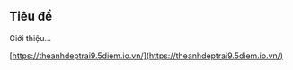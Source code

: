 ## Tiêu đề
Giới thiệu...

[https://theanhdeptrai9.5diem.io.vn/](https://theanhdeptrai9.5diem.io.vn/)
